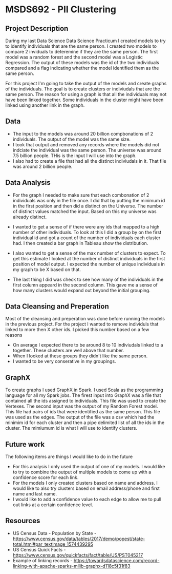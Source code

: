 # MSDS692 - PII Clustering

## Project Description
During my last Data Science Data Science Practicum I created models to try to identify individuals that are the same person. I created two models to compare 2 inviduals to deteremine if they are the same person.  The first model was a random forest and the second model was a Logistic Regression.  The output of these models was the id of the two individuals compared and a flag indicating whether the model identified them as the same person.  

For this project I'm going to take the output of the models and create graphs of the individuals.  The goal is to create clusters or indiviudals that are the same person.  The reason for using a graph is that all the individuals may not have been linked together.  Some individuals in the cluster might have been linked using another link in the graph.


## Data ##
 * The input to the models was around 20 billion compbonations of 2 individuals.  The output of the model was the same size. 
 * I took that output and removed any records where the models did not indciate the individual was the same person. The universe was around 7.5 billion people.  THis is the input I will use into the graph.
 * I also had to create a file that had all the distinct indiviudals in it.  That file was around 2 billion people.

## Data Analysis
 * For the graph I needed to make sure that each combonation of 2 individuals was only in the file once.  I did that by putting the minimum id in the first position and then did a distinct on the Universe.  The number of distinct values matched the input.  Based on this my universe was already distinct.
 
 * I wanted to get a sense of if there were any ids that mapped to a high number of other individuals.  To look at this I did a group by on the first individual id and got a count of the number of individuals each cluster had.  I then created a bar graph in Tableau show the distribution.
 
 * I also wanted to get a sense of the max number of clusters to expect. To get this estimate I looked at the number of distinct individuals in the first position of model output.  I expected the number of unique individuals in my graph to be X based on that.
 
  * The last thing I did was check to see how many of the individuals in the first column appeard in the second column.  This gave me a sense of how many clusters would expand out beyond the initial grouping.

## Data Cleansing and Preperation

Most of the cleansing and preperation was done before running the models in the previous project.  For the project I wanted to remove individuls that linked to more then X other ids.  I picked this number based on a few reasons
 * On average I expected there to be around 8 to 10 indiviudals linked to a together.  These clusters are well above that number.
 * When I looked at these groups they didn't like the same person.
 * I wanted to be very conserative in my groupings.
 
## GraphX

To create graphs I used GraphX in Spark.  I used Scala as the programming language for all my Spark jobs.  The firest input into GraphX was a file that contained all the ids assigned to individuals.  This file was used to create the Vertexes.  The second input was the output of my Random Forest model. This file had pairs of ids that were identified as the same person.  This file was used as the edges.  The output of the file was a csv which had the minimim id for each cluster and then a pipe delimited list of all the ids in the cluster.  The mimiumum id is what I will use to identify clusters.  

## Future work

The following items are things I would like to do in the future
 * For this analysis I only used the output of one of my models. I would like to try to combine the output of multiple models to come up with a confidence score for each link.  
 * For the models I only created clusters based on name and address.  I would like to also try clusters based on email address/phone and first name and last name.  
 * I would like to add a confidence value to each edge to allow me to pull out links at a certain confidence level.

## Resources
 * US Census Data - Population by State - https://www.census.gov/data/tables/2017/demo/popest/state-total.html#par_textimage_1574439295
 * US Census Quick Facts - https://www.census.gov/quickfacts/fact/table/US/PST045217
 * Example of linking records - https://towardsdatascience.com/record-linking-with-apache-sparks-mllib-graphx-d118c5f31f83
